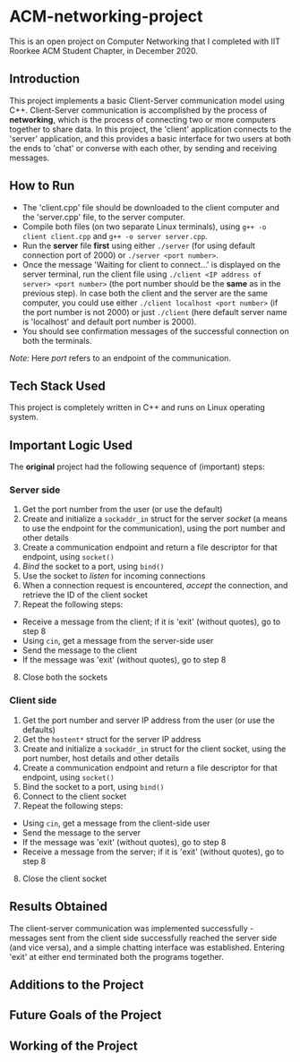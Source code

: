 # ACM-networking-project
This is an open project on Computer Networking that I completed with IIT Roorkee ACM Student Chapter, in December 2020.

## Introduction
This project implements a basic Client-Server communication model using C++. Client-Server communication is accomplished by the process of **networking**, which is the process of connecting two or more computers together to share data. In this project, the 'client' application connects to the 'server' application, and this provides a basic interface for two users at both the ends to 'chat' or converse with each other, by sending and receiving messages.

## How to Run
* The 'client.cpp' file should be downloaded to the client computer and the 'server.cpp' file, to the server computer.
* Compile both files (on two separate Linux terminals), using `g++ -o client client.cpp` and `g++ -o server server.cpp`.
* Run the **server** file **first** using either `./server` (for using default connection port of 2000) or `./server <port number>`.
* Once the message 'Waiting for client to connect...' is displayed on the server terminal, run the client file using `./client <IP address of server> <port number>` (the port number should be the **same** as in the previous step). In case both the client and the server are the same computer, you could use either `./client localhost <port number>` (if the port number is not 2000) or just `./client` (here default server name is 'localhost' and default port number is 2000).
* You should see confirmation messages of the successful connection on both the terminals.

*Note:* Here *port* refers to an endpoint of the communication.

## Tech Stack Used
This project is completely written in C++ and runs on Linux operating system.

## Important Logic Used
The **original** project had the following sequence of (important) steps:
### Server side
1. Get the port number from the user (or use the default)
2. Create and initialize a `sockaddr_in` struct for the server *socket* (a means to use the endpoint for the communication), using the port number and other details
3. Create a communication endpoint and return a file descriptor for that endpoint, using `socket()`
4. *Bind* the socket to a port, using `bind()`
5. Use the socket to *listen* for incoming connections
6. When a connection request is encountered, *accept* the connection, and retrieve the ID of the client socket
7. Repeat the following steps:
 * Receive a message from the client; if it is 'exit' (without quotes), go to step 8
 * Using `cin`, get a message from the server-side user
 * Send the message to the client
 * If the message was 'exit' (without quotes), go to step 8
8. Close both the sockets

### Client side
1. Get the port number and server IP address from the user (or use the defaults)
2. Get the `hostent*` struct for the server IP address
3. Create and initialize a `sockaddr_in` struct for the client socket, using the port number, host details and other details
4. Create a communication endpoint and return a file descriptor for that endpoint, using `socket()`
5. Bind the socket to a port, using `bind()`
6. Connect to the client socket
7. Repeat the following steps:
 * Using `cin`, get a message from the client-side user
 * Send the message to the server
 * If the message was 'exit' (without quotes), go to step 8
 * Receive a message from the server; if it is 'exit' (without quotes), go to step 8
8. Close the client socket

## Results Obtained
The client-server communication was implemented successfully - messages sent from the client side successfully reached the server side (and vice versa), and a simple chatting interface was established. Entering 'exit' at either end terminated both the programs together.

## Additions to the Project

## Future Goals of the Project

## Working of the Project

